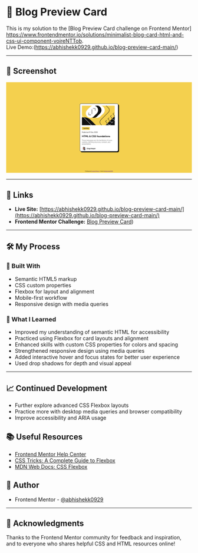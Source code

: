# 📰 Blog Preview Card

This is my solution to the [Blog Preview Card challenge on Frontend Mentor] https://www.frontendmentor.io/solutions/minimalist-blog-card-html-and-css-ui-component-voireNTTob.  
Live Demo:(https://abhishekk0929.github.io/blog-preview-card-main/)

---

## 📸 Screenshot

<!-- Replace with your actual screenshot file path if available -->
![Blog Preview Card Screenshot](design/blog-abhi.png)

---

## 🔗 Links

- **Live Site:** [https://abhishekk0929.github.io/blog-preview-card-main/](https://abhishekk0929.github.io/blog-preview-card-main/)
- **Frontend Mentor Challenge:** [Blog Preview Card](https://www.frontendmentor.io/solutions/minimalist-blog-card-html-and-css-ui-component-voireNTTob))

---

## 🛠️ My Process

### 🧰 Built With

- Semantic HTML5 markup
- CSS custom properties
- Flexbox for layout and alignment
- Mobile-first workflow
- Responsive design with media queries

### 🚀 What I Learned

- Improved my understanding of semantic HTML for accessibility
- Practiced using Flexbox for card layouts and alignment
- Enhanced skills with custom CSS properties for colors and spacing
- Strengthened responsive design using media queries
- Added interactive hover and focus states for better user experience
- Used drop shadows for depth and visual appeal

---

## 📈 Continued Development

- Further explore advanced CSS Flexbox layouts
- Practice more with desktop media queries and browser compatibility
- Improve accessibility and ARIA usage

## 📚 Useful Resources

- [Frontend Mentor Help Center](https://www.frontendmentor.io/help)
- [CSS Tricks: A Complete Guide to Flexbox](https://css-tricks.com/snippets/css/a-guide-to-flexbox/)
- [MDN Web Docs: CSS Flexbox](https://developer.mozilla.org/en-US/docs/Web/CSS/CSS_flexbox)

## 👤 Author

- Frontend Mentor - [@abhishekk0929](https://www.frontendmentor.io/profile/abhishekk0929)


---

## 🙏 Acknowledgments

Thanks to the Frontend Mentor community for feedback and inspiration, and to everyone who shares helpful CSS and HTML resources online!

